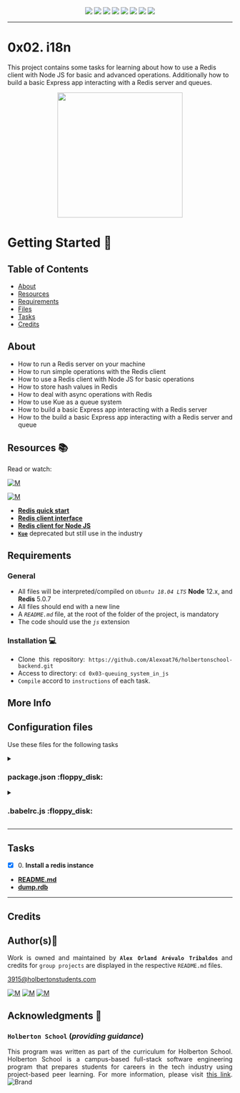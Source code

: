<p align="center">
<img src="https://img.shields.io/badge/LINUX-darkgreen.svg"/>
<img src="https://img.shields.io/badge/Shell-ligthgreen.svg"/>
<img src="https://img.shields.io/badge/Vim-green.svg"/>
<img src="https://img.shields.io/badge/JavaScript-yellow.svg"/>
<img src="https://img.shields.io/badge/Redis-darkred.svg"/>
<img src="https://img.shields.io/badge/NodeJS-gold.svg"/>
<img src="https://img.shields.io/badge/Express-darkslategray.svg"/>
<img src="https://img.shields.io/badge/Markdown-black.svg"/><br>	
</p>

---

# 0x02. i18n

This project contains some tasks for learning about how to use a Redis client with Node JS for basic and advanced operations. Additionally how to build a basic Express app interacting with a Redis server and queues.

<p align="center">
  <img width="280"  
        src="https://assets.northflank.com/noderedis_bd32becbf1.png"
  >
</p>

# Getting Started :running:	
<div style="text-align: justify">

## Table of Contents
* [About](#about)
* [Resources](#resources-books)
* [Requirements](#requirements)
* [Files](#files-file_folder)
* [Tasks](#tasks)
* [Credits](#credits)

## About

- How to run a Redis server on your machine
- How to run simple operations with the Redis client
- How to use a Redis client with Node JS for basic operations
- How to store hash values in Redis
- How to deal with async operations with Redis
- How to use Kue as a queue system
- How to build a basic Express app interacting with a Redis server
- How to the build a basic Express app interacting with a Redis server and queue

## Resources :books:
Read or watch:
	
[![M](https://upload.wikimedia.org/wikipedia/commons/thumb/2/2f/Google_2015_logo.svg/80px-Google_2015_logo.svg.png)](https://www.google.com/search?q=create+Queues+using+Redis+and+Node.js&oq=create+Queues+using+Redis+and+Node.js&aqs=chrome..69i57j69i59i450l8.265j0j15&sourceid=chrome&ie=UTF-8)

[![M](https://upload.wikimedia.org/wikipedia/commons/thumb/e/e1/Logo_of_YouTube_%282015-2017%29.svg/70px-Logo_of_YouTube_%282015-2017%29.svg.png)](https://www.youtube.com/results?search_query=+create+Queues+using+Redis+and+Node.js)

- **[Redis quick start](https://intranet.hbtn.io/rltoken/N3VQ8F3JcO_8y2choAxM8A)** 
- **[Redis client interface](https://intranet.hbtn.io/rltoken/LxL6RlhyDI7sytIGk70tJw)** 
- **[Redis client for Node JS](https://intranet.hbtn.io/rltoken/stMk7Lq4xQIvdG_nVGCEgg)** 
- **[` Kue `](https://intranet.hbtn.io/rltoken/YokLsRwYqQrdOAN2hIhkuQ)** 
deprecated but still use in the industry

## Requirements
### General

- All files will be interpreted/compiled on *`Ubuntu 18.04 LTS`* **Node** 12.x, and **Redis** 5.0.7
- All files should end with a new line
- A  *` README.md `*  file, at the root of the folder of the project, is mandatory
- The code should use the *` js `* extension

### Installation :computer:
	
- Clone this repository: `https://github.com/Alexoat76/holbertonschool-backend.git`	
- Access to directory: `cd 0x03-queuing_system_in_js`
- `Compile` accord to `instructions` of each task.

## More Info
## Configuration files
Use these files for the following tasks

<details>
  <summary><h3>package.json :floppy_disk:</h3></summary>

```javascript

{
    "name": "queuing_system_in_js",
    "version": "1.0.0",
    "description": "",
    "main": "index.js",
    "scripts": {
      "lint": "./node_modules/.bin/eslint",
      "check-lint": "lint [0-9]*.js",
      "test": "./node_modules/.bin/mocha --require @babel/register --exit",
      "dev": "nodemon --exec babel-node --presets @babel/preset-env"
    },
    "author": "",
    "license": "ISC",
    "dependencies": {
      "chai-http": "^4.3.0",
      "express": "^4.17.1",
      "kue": "^0.11.6",
      "redis": "^2.8.0"
    },
    "devDependencies": {
      "@babel/cli": "^7.8.0",
      "@babel/core": "^7.8.0",
      "@babel/node": "^7.8.0",
      "@babel/preset-env": "^7.8.2",
      "@babel/register": "^7.8.0",
      "eslint": "^6.4.0",
      "eslint-config-airbnb-base": "^14.0.0",
      "eslint-plugin-import": "^2.18.2",
      "eslint-plugin-jest": "^22.17.0",
      "nodemon": "^2.0.2",
      "chai": "^4.2.0",
      "mocha": "^6.2.2",
      "request": "^2.88.0",
      "sinon": "^7.5.0"
    }
  }

```
</details>

<details>
  <summary><h3>.babelrc.js :floppy_disk:</h3></summary>

```javascript
{
  "presets": [
    "@babel/preset-env"
  ]
}

```
</details>

---

## Tasks

- [x] 0\. **Install a redis instance**
- **[README.md](./README.md)**
- **[dump.rdb](./dump.rdb)**

---

## Credits

## Author(s):blue_book:

Work is owned and maintained by 
	**`Alex Orland Arévalo Tribaldos`**  and credits for `group projects` are displayed in the respective `README.md` files.

<3915@holbertonstudents.com>
	
[![M](https://upload.wikimedia.org/wikipedia/commons/thumb/9/91/Octicons-mark-github.svg/25px-Octicons-mark-github.svg.png)](https://github.com/Alexoat76)
[![M](https://upload.wikimedia.org/wikipedia/fr/thumb/c/c8/Twitter_Bird.svg/25px-Twitter_Bird.svg.png)](https://twitter.com/aoarevalot)
[![M](https://upload.wikimedia.org/wikipedia/commons/thumb/c/ca/LinkedIn_logo_initials.png/25px-LinkedIn_logo_initials.png)](https://www.linkedin.com/in/Alexoat76/)

## Acknowledgments :mega: 

### **`Holberton School`** (*providing guidance*)
	
This program was written as part of the curriculum for Holberton School.
Holberton School is a campus-based full-stack software engineering program
that prepares students for careers in the tech industry using project-based
peer learning. For more information,  please visit [this link](https://www.holbertonschool.com/).
![Brand](https://assets.website-files.com/6105315644a26f77912a1ada/610540e8b4cd6969794fe673_Holberton_School_logo-04-04.svg)

